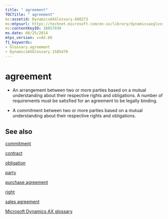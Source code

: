 ```yaml
---
title: " agreement"
TOCTitle: " agreement"
ms:assetid: DynamicsAXGlossary.690273
ms:mtpsurl: https://technet.microsoft.com/en-us/library/dynamicsaxglossary.690273(v=AX.60)
ms:contentKeyID: 36057939
ms.date: 08/25/2014
mtps_version: v=AX.60
f1_keywords:
- Glossary.agreement
- DynamicsAXGlossary.1585470
---
```


# agreement

  - An arrangement between two or more parties based on a mutual understanding about their respective rights and obligations. A number of requirements must be satisfied for an agreement to be legally binding.

  - A commitment between two or more parties based on a mutual understanding about their respective rights and obligations.

## See also

[commitment](commitment.md)

[contract](contract.md)

[obligation](obligation.md)

[party](https://technet.microsoft.com/en-us/library/hh208669\(v=ax.60\))

[purchase agreement](purchase-agreement.md)

[right](right.md)

[sales agreement](sales-agreement.md)

[Microsoft Dynamics AX glossary](glossary/microsoft-dynamics-ax-glossary.md)

  


